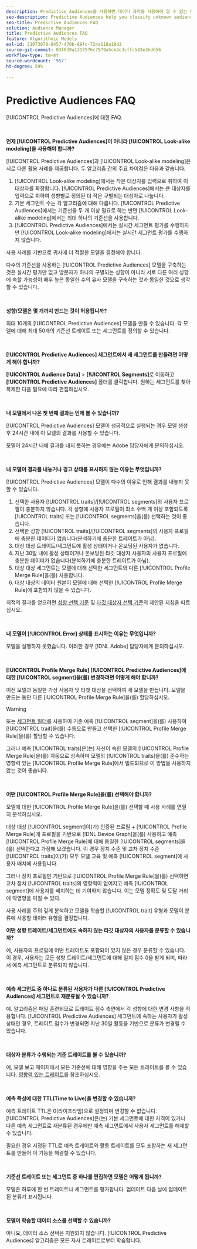 ```yaml
---
description: Predictive Audiences을 사용하면 데이터 과학을 사용하여 알 수 없는 대상을 실시간으로 개별 성향으로 분류할 수 있습니다.
seo-description: Predictive Audiences help you classify unknown audiences into distinct personas in real-time, using data science.
seo-title: Predictive Audiences FAQ
solution: Audience Manager
title: Predictive Audiences FAQ
feature: Algorithmic Models
exl-id: 21073970-8457-470b-89fc-724a118a18d2
source-git-commit: 03f039a1317576c7979a5cb4c3cffc543e3bd656
workflow-type: tm+mt
source-wordcount: '957'
ht-degree: 59%

---
```


# Predictive Audiences FAQ

[!UICONTROL Predictive Audiences]에 대한 FAQ.

 

**언제 [!UICONTROL Predictive Audiences]이 아니라 [!UICONTROL Look-alike modeling]을 사용해야 합니까?**

[!UICONTROL Predictive Audiences]과 [!UICONTROL Look-alike modeling]은 서로 다른 활용 사례를 제공합니다. 두 알고리즘 간의 주요 차이점은 다음과 같습니다.

1. [!UICONTROL Look-alike modeling]에서는 작은 대상자를 입력으로 취하여 이 대상자를 확장합니다. [!UICONTROL Predictive Audiences]에서는 큰 대상자를 입력으로 취하여 성향별로 정의된 더 작은 구별되는 대상자로 나눕니다.
1. 기본 세그먼트 수는 각 알고리즘에 대해 다릅니다. [!UICONTROL Predictive Audiences]에서는 기준선을 두 개 이상 필요로 하는 반면 [!UICONTROL Look-alike modeling]에서는 최대 하나의 기준선을 사용합니다.
1. [!UICONTROL Predictive Audiences]에서는 실시간 세그먼트 평가를 수행하지만 [!UICONTROL Look-alike modeling]에서는 실시간 세그먼트 평가를 수행하지 않습니다.

사용 사례를 기반으로 귀사에 더 적절한 모델을 결정해야 합니다.

다수의 기준선을 사용하는 [!UICONTROL Predictive Audiences] 모델을 구축하는 것은 실시간 평가만 없고 방문자가 하나의 구별되는 성향이 아니라 서로 다른 여러 성향에 속할 가능성이 매우 높은 동일한 수의 유사 모델을 구축하는 것과 동일한 것으로 생각할 수 있습니다.

 

**성향/모델은 몇 개까지 만드는 것이 허용됩니까?**

최대 10개의 [!UICONTROL Predictive Audiences] 모델을 만들 수 있습니다. 각 모델에 대해 최대 50개의 기준선 트레이트 또는 세그먼트를 정의할 수 있습니다.

 

**[!UICONTROL Predictive Audiences] 세그먼트에서 새 세그먼트를 만들려면 어떻게 해야 합니까?**

**[!UICONTROL Audience Data]** > **[!UICONTROL Segments]**&#x200B;로 이동하고 **[!UICONTROL Predictive Audiences]** 폴더를 클릭합니다. 원하는 세그먼트를 찾아 복제한 다음 필요에 따라 편집하십시오.

 

**내 모델에서 나온 첫 번째 결과는 언제 볼 수 있습니까?**

[!UICONTROL Predictive Audiences] 모델이 성공적으로 실행되는 경우 모델 생성 후 24시간 내에 이 모델의 결과를 사용할 수 있습니다.

모델이 24시간 내에 결과를 내지 못하는 경우에는 Adobe 담당자에게 문의하십시오.

 

**내 모델이 결과를 내놓거나 경고 상태를 표시하지 않는 이유는 무엇입니까?**

[!UICONTROL Predictive Audiences] 모델이 다수의 이유로 인해 결과를 내놓지 못할 수 있습니다.

1. 선택한 사용자 [!UICONTROL traits]/[!UICONTROL segments]의 사용자 프로필이 충분하지 않습니다. 각 성향에 사용자 프로필이 최소 수백 개 이상 포함되도록 [!UICONTROL traits] 또는 [!UICONTROL segments]을(를) 선택하는 것이 좋습니다.
1. 선택한 성향 [!UICONTROL traits]/[!UICONTROL segments]의 사용자 프로필에 충분한 데이터가 없습니다(분석하기에 충분한 트레이트가 아님).
1. 대상 대상 트레이트/세그먼트에 활성 상태이거나 온보딩된 사용자가 없습니다.
1. 지난 30일 내에 활성 상태이거나 온보딩된 타깃 대상자 사용자의 사용자 프로필에 충분한 데이터가 없습니다(분석하기에 충분한 트레이트가 아님).
1. 대상 대상 세그먼트는 모델에 대해 선택한 세그먼트와 다른 [!UICONTROL Profile Merge Rule]을(를) 사용합니다.
1. 대상 대상의 데이터 원본이 모델에 대해 선택한 [!UICONTROL Profile Merge Rule]에 포함되지 않을 수 있습니다.

최적의 결과를 얻으려면 [성향 선택 기준](../features/algorithmic-models/predictive-audiences.md#selection-personas) 및 [타깃 대상자 선택 기준](../features/algorithmic-models/predictive-audiences.md#selection-audience)의 제안된 지침을 따르십시오.

 

**내 모델이 [!UICONTROL Error] 상태를 표시하는 이유는 무엇입니까?**

모델을 실행하지 못했습니다. 이러한 경우 [!DNL Adobe] 담당자에게 문의하십시오.

 

**[!UICONTROL Profile Merge Rule] [!UICONTROL Predictive Audiences]에 대한 [!UICONTROL segment]을(를) 변경하려면 어떻게 해야 합니까?**

이전 모델과 동일한 가상 사용자 및 타겟 대상을 선택하여 새 모델을 만듭니다. 모델을 만드는 동안 다른 [!UICONTROL Profile Merge Rule]을(를) 할당하십시오.

>[!WARNING]
> 또는 [세그먼트 빌더](../features/segments/segment-builder.md)를 사용하여 기존 예측 [!UICONTROL segment]을(를) 사용하여 [!UICONTROL trait]을(를) 수동으로 만들고 선택한 [!UICONTROL Profile Merge Rule]을(를) 할당할 수 있습니다.
> 
> 그러나 예측 [!UICONTROL traits]은(는) 자신이 속한 모델의 [!UICONTROL Profile Merge Rule]을(를) 자동으로 상속하며 모델의 [!UICONTROL traits]을(를) 준수하는 영향력 있는 [!UICONTROL Profile Merge Rule]에서 빌드되므로 이 방법을 사용하지 않는 것이 좋습니다.

 

**어떤 [!UICONTROL Profile Merge Rule]을(를) 선택해야 합니까?**

모델에 대한 [!UICONTROL Profile Merge Rule]을(를) 선택할 때 사용 사례를 면밀히 분석하십시오.

대상 대상 [!UICONTROL segment]이(가) 인증된 프로필 + [!UICONTROL Profile Merge Rule]개 프로필을 기반으로 [!DNL Device Graph]을(를) 사용하고 예측 [!UICONTROL Profile Merge Rule]에 대해 동일한 [!UICONTROL segments]을(를) 선택한다고 가정해 보겠습니다. 이 경우 장치 수준 및 교차 장치 수준 [!UICONTROL traits]이(가) 모두 모델 교육 및 예측 [!UICONTROL segment]에 사용자 배치에 사용됩니다.

그러나 장치 프로필만 기반으로 [!UICONTROL Profile Merge Rule]을(를) 선택하면 교차 장치 [!UICONTROL traits]의 영향력이 없어지고 예측 [!UICONTROL segment]에 사용자를 배치하는 데 기여하지 않습니다. 이는 모델 정확도 및 도달 거리에 악영향을 미칠 수 있다.

사용 사례를 주의 깊게 분석하고 모델을 학습할 [!UICONTROL trait] 유형과 모델이 분류에 사용할 데이터 유형을 결정합니다.

**어떤 성향 트레이트/세그먼트에도 속하지 않는 타깃 대상자의 사용자를 분류할 수 있습니까?**

예, 사용자의 프로필에 어떤 트레이트도 포함되어 있지 않은 경우 분류할 수 있습니다. 이 경우, 사용자는 모든 성향 트레이트/세그먼트에 대해 일치 점수 0을 받게 되며, 따라서 예측 세그먼트로 분류되지 않습니다.

 

**예측 세그먼트 중 하나로 분류된 사용자가 다른 [!UICONTROL Predictive Audiences] 세그먼트로 재분류될 수 있습니까?**

예. 알고리즘은 매일 훈련되므로 트레이트 점수 측면에서 각 성향에 대한 변경 사항을 적용합니다. [!UICONTROL Predictive Audiences] 세그먼트에 속하는 사용자가 활성 상태인 경우, 트레이트 점수가 변경되면 지난 30일 활동을 기반으로 분류가 변경될 수 있습니다.

 

**대상자 분류가 수행되는 기준 트레이트를 볼 수 있습니까?**

예, 모델 보고 페이지에서 모든 기준선에 대해 영향을 주는 모든 트레이트를 볼 수 있습니다. [영향력 있는 트레이트](../features/algorithmic-models/predictive-audiences-reporting.md#influential-traits)를 참조하십시오.

 

**예측 특성에 대한 TTL(Time to Live)을 변경할 수 있습니까?**

예측 트레이트 TTL은 0(라이프타임)으로 설정되며 변경할 수 없습니다. [!UICONTROL Predictive Audiences]은(는) 기본 세그먼트에 대한 자격이 있거나 다른 예측 세그먼트로 재분류된 경우에만 예측 세그먼트에서 사용자 세그먼트를 해제할 수 있습니다.

필요한 경우 지정된 TTL로 예측 트레이트와 활동 트레이트를 모두 포함하는 새 세그먼트를 만들어 이 기능을 해결할 수 있습니다.

 


**기준선 트레이트 또는 세그먼트 중 하나를 편집하면 모델은 어떻게 됩니까?**

모델은 하루에 한 번 트레이트나 세그먼트를 평가합니다. 업데이트 다음 날에 업데이트된 분류가 표시됩니다.

 

**모델이 학습할 데이터 소스를 선택할 수 있습니까?**

아니요, 데이터 소스 선택은 지원되지 않습니다. [!UICONTROL Predictive Audiences] 알고리즘은 모든 자사 트레이트로부터 학습합니다.

